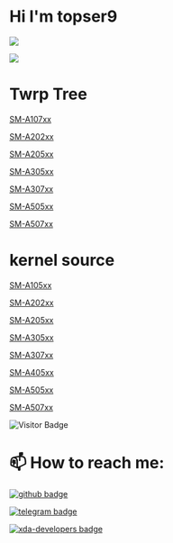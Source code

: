 # Hi I'm topser9
<p align="left" >  
  <a href="https://github.com/topser9/github-readme-stats"> 
<img  src="https://github-readme-stats.vercel.app/api?username=topser9&&show_icons=true&theme=dracula"/>
  </a>
  </p>
<img src="https://github-readme-stats.vercel.app/api/top-langs/?username=topser9&layout=compact&theme=jekyll-theme-architect&langs_count=15" />

# Twrp Tree

[SM-A107xx](https://github.com/topser9/twrp_device_samsung_a10s)

[SM-A202xx](https://github.com/topser9/twrp_device_samsung_a20e)

[SM-A205xx](https://github.com/topser9/twrp_device_samsung_a20)
 
[SM-A305xx](https://github.com/topser9/twrp_device_samsung_a30)

[SM-A307xx](https://github.com/topser9/twrp_device_samsung_a30s)

[SM-A505xx](https://github.com/topser9/twrp_device_samsung_a50)

[SM-A507xx](https://github.com/topser9/twrp_device_samsung_a50s)

# kernel source
[SM-A105xx](https://github.com/topser9/kernel_samsung_a10)

[SM-A202xx](https://github.com/topser9/kernel_samsung_a20e)

[SM-A205xx](https://github.com/topser9/kernel_samsung_a20)

[SM-A305xx](https://github.com/topser9/kernel_samsung_30)

[SM-A307xx](https://github.com/topser9/kernel_samsung_a30s)

[SM-A405xx](https://github.com/topser9/kernel_samsung_40)

[SM-A505xx](https://github.com/topser9/kernel_samsung_a50)

[SM-A507xx](https://github.com/topser9/kernel_samsung_a50s)

 ![Visitor Badge](https://visitor-badge.laobi.icu/badge?page_id=topser9.topser9)
 
# 📫 How to reach me:

[![github badge](https://img.shields.io/badge/topser9-30302f?style=flat&logo=github)](https://github.com/topser9)

[![telegram badge](https://img.shields.io/badge/topser99-30302f?style=flat&logo=telegram)](https://telegram.me/topser99)

[![xda-developers badge](https://img.shields.io/badge/topser99-30302f?style=flat&logo=xda-developers)](https://forum.xda-developers.com/m/topser99.10654363)
